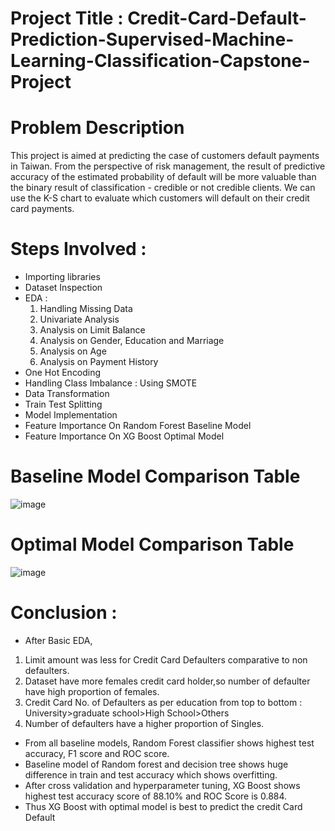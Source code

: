 # Project Title : Credit-Card-Default-Prediction-Supervised-Machine-Learning-Classification-Capstone-Project
# Problem Description
This project is aimed at predicting the case of customers default payments in Taiwan. From the perspective of risk management, the result of predictive accuracy of the estimated probability of default will be more valuable than the binary result of classification - credible or not credible clients. We can use the K-S chart to evaluate which customers will default on their credit card payments.

# Steps Involved :
* Importing libraries
* Dataset Inspection
* EDA :
  1. Handling Missing Data
  2. Univariate Analysis
  3. Analysis on Limit Balance
  4. Analysis on Gender, Education and Marriage
  5. Analysis on Age
  6. Analysis on Payment History
* One Hot Encoding
* Handling Class Imbalance : Using SMOTE
* Data Transformation
* Train Test Splitting
* Model Implementation
* Feature Importance On Random Forest Baseline Model
* Feature Importance On XG Boost Optimal Model

# Baseline Model Comparison Table
![image](https://user-images.githubusercontent.com/46549606/172003678-4937c6ad-8a1b-4de8-92d1-35e96af88dfd.png)

# Optimal Model Comparison Table
![image](https://user-images.githubusercontent.com/46549606/172003728-ac79f987-c13f-4516-95e7-4f42409e03cd.png)

# Conclusion :
* After Basic EDA,
 1. Limit amount was less for Credit Card Defaulters comparative to non defaulters.
 2. Dataset have more females credit card holder,so number of defaulter have high proportion of females.
 3. Credit Card No. of Defaulters as per education from top to bottom : 
University>graduate school>High School>Others
 4. Number of defaulters have a higher proportion of Singles.
* From all baseline models, Random Forest classifier shows highest test accuracy, F1 score and ROC score.
* Baseline model of Random forest and decision tree shows huge difference in train and test accuracy which shows overfitting.
* After cross validation and hyperparameter tuning, XG Boost shows highest test accuracy score of 88.10% and ROC Score is 0.884.
* Thus XG Boost with optimal model is best to predict the credit Card Default
  
